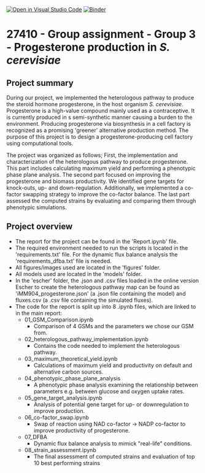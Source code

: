 [![Open in Visual Studio Code](https://classroom.github.com/assets/open-in-vscode-c66648af7eb3fe8bc4f294546bfd86ef473780cde1dea487d3c4ff354943c9ae.svg)](https://classroom.github.com/online_ide?assignment_repo_id=9156172&assignment_repo_type=AssignmentRepo)
[![Binder](https://mybinder.org/badge_logo.svg)](https://mybinder.org/v2/gh/27410/27410-group-assigment-group_3/main)

# 27410 - Group assignment - Group 3 - Progesterone production in *S. cerevisiae*

## Project summary
During our project, we implemented the heterologous pathway to produce the steroid hormone progesterone, in the host organism *S. cerevisiae*. Progesterone is a high-value compound mainly used as a contraceptive. It is currently produced in s semi-synthetic manner causing a burden to the environment. 
Producing progesterone via biosynthesis in a cell factory is recognized as a promising 'greener' alternative production method. 
The purpose of this project is to design a progesterone-producing cell factory using computational tools.
<!-- If progesterone can be produced in a cell factory, it would create a sustainable "green" production, meaning that this implementation is helps ensure a sustainable and healthy future for all.  -->

The project was organized as follows; First, the implementation and characterization of the heterologous pathway to produce progesterone. This part includes calculating maximum yield and performing a phenotypic phase plane analysis. 
The second part focused on improving the progesterone and biomass productivity. We identified gene targets for knock-outs, up- and down-regulation. Additionally, we implemented a co-factor swapping strategy to improve the co-factor balance. 
The last part assessed the computed strains by evaluating and comparing them through phenotypic simulations.

<!-- finding gene targets for knockadditional cell factory engineering strategies. -->
<!-- including manually knocking out relevant genes based on literature reviews, as well as performing gene target analysis to locate other relevant genes that can be knocked-out, or up- or downregulated, and a co-factor swap analysis for better performance of the strain.  -->

## Project overview
- The report for the project can be found in the 'Report.ipynb' file. 
- The required environment needed to run the scripts is located in the 'requirements.txt' file. For the dynamic flux balance analysis the 'requirements_dfba.txt' file is needed.
- All figures/images used are located in the 'figures' folder.
- All models used are located in the 'models' folder.
- In the 'escher' folder,  the .json and .csv files loaded in the online version Escher to create the heterologous pathway map can be found as 'iMM904_progesterone.json' (a .json file containing the model) and fluxes.csv (a .csv file containing the simulated fluxes).
- The code for the report is split up into 8 .ipynb files, which are linked to in the main report:
    - 01_GSM_Comparison.ipynb
        - Comparison of 4 GSMs and the parameters we chose our GSM from.
    - 02_heterologous_pathway_implementation.ipynb
        - Contains the code needed to implement the heterologous pathway.
    - 03_maximum_theoretical_yield.ipynb
        - Calculations of maximum yield and productivity on default and alternative carbon sources.
    - 04_phenotypic_phase_plane_analysis
        - A phenotypic phase analysis examining the relationship between parameters e.g. between glucose and oxygen uptake rates.
    - 05_gene_target_analysis.ipynb
        - Analysis of potential gene target for up- or downregulation to improve production.
    - 06_co-factor_swap.ipynb
        - Swap of reaction using NAD co-factor -> NADP co-factor to improve productivity of progesterone.
    - 07_DFBA
        - Dynamic flux balance analysis to mimick "real-life" conditions.
    - 08_strain_assessment.ipynb
        - The final assessment of computed strains and evaluation of top 10 best performing strains

    

